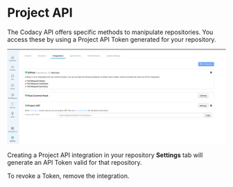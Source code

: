 # Project API

The Codacy API offers specific methods to manipulate repositories. You access these by using a Project API Token generated for your repository.

![](/images/Screen_Shot_2016-12-26_at_17.50.15.png)

Creating a Project API integration in your repository **Settings** tab will generate an API Token valid for that repository.

To revoke a Token, remove the integration.
